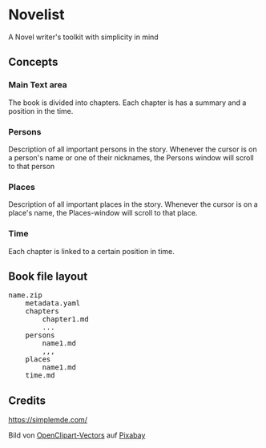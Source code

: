 # Novelist

A Novel writer's toolkit with simplicity in mind

## Concepts

### Main Text area

The book is divided into chapters. Each chapter is has a summary and a position in the time.

### Persons

Description of all important persons in the story. Whenever the cursor is on a person's name or one of their nicknames, the Persons window will scroll to that person

### Places

Description of all important places in the story. Whenever the cursor is on a place's name, the Places-window will scroll to that place.

### Time

Each chapter is linked to a certain position in time.


## Book file layout

<pre>
name.zip
    metadata.yaml
    chapters
        chapter1.md
        ...
    persons
        name1.md
        ,,, 
    places
        name1.md
    time.md    
</pre>    

## Credits
https://simplemde.com/

Bild von <a href="https://pixabay.com/de/users/openclipart-vectors-30363/?utm_source=link-attribution&amp;utm_medium=referral&amp;utm_campaign=image&amp;utm_content=156775">OpenClipart-Vectors</a> auf <a href="https://pixabay.com/de/?utm_source=link-attribution&amp;utm_medium=referral&amp;utm_campaign=image&amp;utm_content=156775">Pixabay</a>